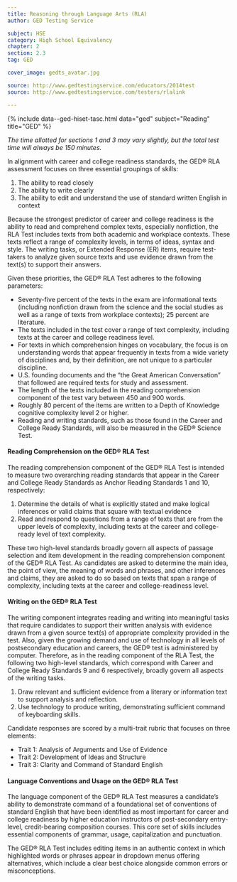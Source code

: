 ```yaml
---
title: Reasoning through Language Arts (RLA)
author: GED Testing Service

subject: HSE
category: High School Equivalency
chapter: 2
section: 2.3
tag: GED

cover_image: gedts_avatar.jpg

source: http://www.gedtestingservice.com/educators/2014test
source: http://www.gedtestingservice.com/testers/rlalink

---
```


{% include data--ged-hiset-tasc.html data="ged" subject="Reading" title="GED" %}

*The time allotted for sections 1 and 3 may vary slightly, but the total test time will always be 150 minutes.*

In alignment with career and college readiness standards, the GED® RLA assessment focuses on three essential groupings of skills:

  1.  The ability to read closely
  1.  The ability to write clearly
  1.  The ability to edit and understand the use of standard written English in context

Because the strongest predictor of career and college readiness is the ability to read and comprehend complex texts, especially nonfiction, the RLA Test includes texts from both academic and workplace contexts. These texts reflect a range of complexity levels, in terms of ideas, syntax and style. The writing tasks, or Extended Response (ER) items, require test-takers to analyze given source texts and use evidence drawn from the text(s) to support their answers.

Given these priorities, the GED® RLA Test adheres to the following parameters:

  * Seventy-five percent of the texts in the exam are informational texts (including nonfiction drawn from the science and the social studies as well as a range of texts from workplace contexts); 25 percent are literature.
  * The texts included in the test cover a range of text complexity, including texts at the career and college readiness level.
  * For texts in which comprehension hinges on vocabulary, the focus is on understanding words that appear frequently in texts from a wide variety of disciplines and, by their definition, are not unique to a particular discipline.
  * U.S. founding documents and the “the Great American Conversation” that followed are required texts for study and assessment.
  * The length of the texts included in the reading comprehension component of the test vary between 450 and 900 words.
  * Roughly 80 percent of the items are written to a Depth of Knowledge cognitive complexity level 2 or higher.
  * Reading and writing standards, such as those found in the Career and College Ready Standards, will also be measured in the GED® Science Test.

#### Reading Comprehension on the GED® RLA Test

The reading comprehension component of the GED® RLA Test is intended to measure two overarching reading standards that appear in the Career and College Ready Standards as Anchor Reading Standards 1 and 10, respectively:

  1.  Determine the details of what is explicitly stated and make logical inferences or valid claims that square with textual evidence
  1.  Read and respond to questions from a range of texts that are from the upper levels of complexity, including texts at the career and college-ready level of text complexity.

These two high-level standards broadly govern all aspects of passage selection and item development in the reading comprehension component of the GED® RLA Test. As candidates are asked to determine the main idea, the point of view, the meaning of words and phrases, and other inferences and claims, they are asked to do so based on texts that span a range of complexity, including texts at the career and college-readiness level.

#### Writing on the GED® RLA Test

The writing component integrates reading and writing into meaningful tasks that require candidates to support their written analysis with evidence drawn from a given source text(s) of appropriate complexity provided in the test. Also, given the growing demand and use of technology in all levels of postsecondary education and careers, the GED® test is administered by computer. Therefore, as in the reading component of the RLA Test, the following two high-level standards, which correspond with Career and College Ready Standards 9 and 6 respectively, broadly govern all aspects of the writing tasks.

  1.  Draw relevant and sufficient evidence from a literary or information text to support analysis and reflection.
  1.  Use technology to produce writing, demonstrating sufficient command of keyboarding skills.

Candidate responses are scored by a multi-trait rubric that focuses on three elements:

  * Trait 1: Analysis of Arguments and Use of Evidence
  * Trait 2: Development of Ideas and Structure
  * Trait 3: Clarity and Command of Standard English


#### Language Conventions and Usage on the GED® RLA Test

The language component of the GED® RLA Test measures a candidate’s ability to demonstrate command of a foundational set of conventions of standard English that have been identified as most important for career and college readiness by higher education instructors of post-secondary entry-level, credit-bearing composition courses. This core set of skills includes essential components of grammar, usage, capitalization and punctuation.

The GED® RLA Test includes editing items in an authentic context in which highlighted words or phrases appear in dropdown menus offering alternatives, which include a clear best choice alongside common errors or misconceptions.
